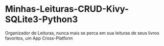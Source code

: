 # Minhas-Leituras-CRUD-Kivy-SQLite3-Python3
Organizador de Leituras, nunca mais se perca em sua leituras de seus livros favoritos, um App Cross-Platform
